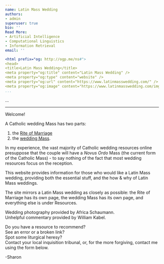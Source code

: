 ```yaml
---
name: Latin Mass Wedding
authors:
- admin
superuser: true
bio: ''
Read More:
- Artificial Intelligence
- Computational Linguistics
- Information Retrieval
email: ''

<html prefix="og: http://ogp.me/ns#">
<head>
<title>Latin Mass Wedding</title>
<meta property="og:title" content="Latin Mass Wedding" />
<meta property="og:type" content="website" />
<meta property="og:url" content="https://www.latinmasswedding.com/" />
<meta property="og:image" content="https://www.latinmasswedding.com/img/sharing" />
...
```

</head>
...
</html>

---
Welcome!

A Catholic wedding Mass has two parts:

1. the [Rite of Marriage](https://www.latinmasswedding.com/rite-of-marriage/)
2. the [wedding Mass](https://www.latinmasswedding.com/the-wedding-mass/).

In my experience, the vast majority of Catholic wedding resources online presuppose that the couple will have a _Novus Ordo_ Mass (the current form of the Catholic Mass) - to say nothing of the fact that most wedding resources focus on the reception.

This website provides information for those who would like a Latin Mass wedding, providing both the essential stuff, and the how & why of Latin Mass weddings.

The site mirrors a Latin Mass wedding as closely as possible: the Rite of Marriage has its own page, the wedding Mass has its own page, and everything else is under Resources.

Wedding photography provided by Africa Schaumann.  
Unhelpful commentary provided by William Kabel.

Do you have a resource to recommend?   
See an error or a broken link?   
Spot some liturgical heresy?   
Contact your local inquisition tribunal, or, for the more forgiving, contact me using the form below.

\-Sharon
